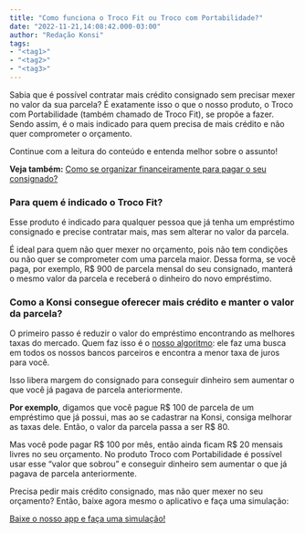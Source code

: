 ```yaml
---
title: "Como funciona o Troco Fit ou Troco com Portabilidade?"
date: "2022-11-21,14:08:42.000-03:00"
author: "Redação Konsi"
tags:
- "<tag1>"
- "<tag2>"
- "<tag3>"
---
```


<p>Sabia que é possível contratar mais crédito consignado sem precisar mexer no valor da sua parcela? É exatamente isso o que o nosso produto, o Troco com Portabilidade (também chamado de Troco Fit), se propõe a fazer. Sendo assim, é o mais indicado para quem precisa de mais crédito e não quer comprometer o orçamento.</p><p>Continue com a leitura do conteúdo e entenda melhor sobre o assunto!</p><p><strong>Veja também:</strong> <a href="https://www.konsi.com.br/postagens/planejamento-financeiro-como-se-organizar-para-pagar-o-seu-consignado">Como se organizar financeiramente para pagar o seu consignado?</a></p><h3 id="para-quem-%C3%A9-indicado-o-troco-fit">Para quem é indicado o Troco Fit?</h3><p>Esse produto é indicado para qualquer pessoa que já tenha um empréstimo consignado e precise contratar mais, mas sem alterar no valor da parcela.</p><p>É ideal para quem não quer mexer no orçamento, pois não tem condições ou não quer se comprometer com uma parcela maior. Dessa forma, se você paga, por exemplo, R$ 900 de parcela mensal do seu consignado, manterá o mesmo valor da parcela e receberá o dinheiro do novo empréstimo.</p><h3 id="como-a-konsi-consegue-oferecer-mais-cr%C3%A9dito-e-manter-o-valor-da-parcela">Como a Konsi consegue oferecer mais crédito e manter o valor da parcela?</h3><p>O primeiro passo é reduzir o valor do empréstimo encontrando as melhores taxas do mercado. Quem faz isso é o <a href="https://www.konsi.com.br/postagens/algoritmo-kon">nosso algoritmo</a>: ele faz uma busca em todos os nossos bancos parceiros e encontra a menor taxa de juros para você.</p><p>Isso libera margem do consignado para conseguir dinheiro sem aumentar o que você já pagava de parcela anteriormente.</p><p><strong>Por exemplo</strong>, digamos que você pague R$ 100 de parcela de um empréstimo que já possui, mas ao se cadastrar na Konsi, consiga melhorar as taxas dele. Então, o valor da parcela passa a ser R$ 80.</p><p>Mas você pode pagar R$ 100 por mês, então ainda ficam R$ 20 mensais livres no seu orçamento. No produto Troco com Portabilidade é possível usar esse “valor que sobrou” e conseguir dinheiro sem aumentar o que já pagava de parcela anteriormente.</p><p>Precisa pedir mais crédito consignado, mas não quer mexer no seu orçamento? Então, baixe agora mesmo o aplicativo e faça uma simulação:</p><div class="kg-card kg-button-card kg-align-center"><a href="https://q2kj.adj.st/?adj_t&#x3D;1075aqga&amp;adj_campaign&#x3D;site&amp;adj_adgroup&#x3D;blog&amp;adj_creative&#x3D;como-funciona-o-troco-fit" class="kg-btn kg-btn-accent">Baixe o nosso app e faça uma simulação!</a></div>
